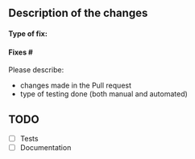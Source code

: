 ## Description of the changes
#### Type of fix: <!-- Bug Fix | New feature | Cosmetic change -->
#### Fixes #<!-- Issue number -->
Please describe:
- changes made in the Pull request
- type of testing done (both manual and automated)

## TODO
- [ ] Tests
- [ ] Documentation
